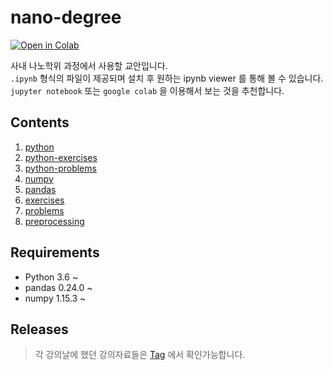 # nano-degree

[![Open in Colab](https://colab.research.google.com/assets/colab-badge.svg)](https://colab.research.google.com/github/pparkddo/nano-degree/)  

사내 나노학위 과정에서 사용할 교안입니다.  
`.ipynb` 형식의 파일이 제공되며 설치 후 원하는 ipynb viewer 를 통해 볼 수 있습니다.  
`jupyter notebook` 또는 `google colab` 을 이용해서 보는 것을 추천합니다.

## Contents
1. [python](https://colab.research.google.com/github/pparkddo/nano-degree/blob/master/python.ipynb)
2. [python-exercises](https://colab.research.google.com/github/pparkddo/nano-degree/blob/master/python-exercises.ipynb)
3. [python-problems](https://colab.research.google.com/github/pparkddo/nano-degree/blob/master/python-problems.ipynb)
4. [numpy](https://colab.research.google.com/github/pparkddo/nano-degree/blob/master/numpy.ipynb)
5. [pandas](https://colab.research.google.com/github/pparkddo/nano-degree/blob/master/pandas.ipynb)
6. [exercises](https://colab.research.google.com/github/pparkddo/nano-degree/blob/master/exercises.ipynb)
7. [problems](https://colab.research.google.com/github/pparkddo/nano-degree/blob/master/problems.ipynb)
8. [preprocessing](https://colab.research.google.com/github/pparkddo/nano-degree/blob/master/preprocessing.ipynb)

## Requirements
- Python 3.6 ~
- pandas 0.24.0 ~
- numpy 1.15.3 ~

## Releases
> 각 강의날에 했던 강의자료들은 [Tag](https://github.com/pparkddo/nano-degree/tags) 에서 확인가능합니다.

